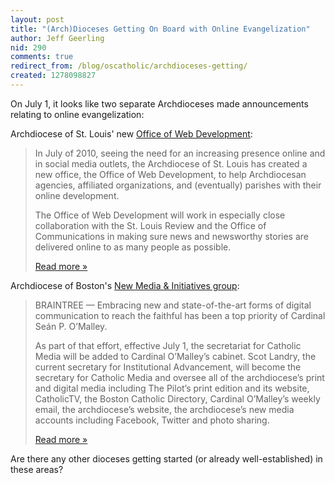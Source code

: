 ```yaml
---
layout: post
title: "(Arch)Dioceses Getting On Board with Online Evangelization"
author: Jeff Geerling
nid: 290
comments: true
redirect_from: /blog/oscatholic/archdioceses-getting/
created: 1278098827
---
```

<p>On July 1, it looks like two separate Archdioceses made announcements relating to online evangelization:</p>
<p>Archdiocese of St. Louis&#39; new <a href="http://archstl.org/webdev">Office of Web Development</a>:</p>
<blockquote>
<p>In July of 2010, seeing the need for an increasing presence online and in social media outlets, the Archdiocese of St. Louis has created a new office, the Office of Web Development, to help Archdiocesan agencies, affiliated organizations, and (eventually) parishes with their online development.</p>
<p>The Office of Web Development will work in especially close collaboration with the St. Louis Review and the Office of Communications in making sure news and newsworthy stories are delivered online to as many people as possible.</p>
<p><a href="http://archstl.org/webdev">Read more &raquo;</a></p>
</blockquote>
<p>Archdiocese of Boston&#39;s <a href="http://www.bostoncatholic.org/catholicmedia.aspx">New Media &amp; Initiatives group</a>:</p>
<blockquote>
<p>BRAINTREE &mdash; Embracing new and state-of-the-art forms of digital communication to reach the faithful has been a top priority of Cardinal Se&aacute;n P. O&rsquo;Malley.</p>
<p>As part of that effort, effective July 1, the secretariat for Catholic Media will be added to Cardinal O&rsquo;Malley&rsquo;s cabinet. Scot Landry, the current secretary for Institutional Advancement, will become the secretary for Catholic Media and oversee all of the archdiocese&rsquo;s print and digital media including The Pilot&rsquo;s print edition and its website, CatholicTV, the Boston Catholic Directory, Cardinal O&rsquo;Malley&rsquo;s weekly email, the archdiocese&rsquo;s website, the archdiocese&rsquo;s new media accounts including Facebook, Twitter and photo sharing.</p>
<p><a href="http://www.thebostonpilot.com/article.asp?ID=11853">Read more &raquo;</a></p>
</blockquote>
<p>Are there any other dioceses getting started (or already well-established) in these areas?</p>
